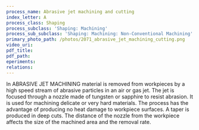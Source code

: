 ```yaml
---
process_name: Abrasive jet machining and cutting
index_letter: A
process_class: Shaping
process_subclass: 'Shaping: Machining'
process_sub_subclass: 'Shaping: Machining: Non-Conventional Machining'
primary_photo_path: /photos/2071_abrasive_jet_machining_cutting.png
video_uri:
pdf_title:
pdf_path:
eperiments:
relations:
---
```


In ABRASIVE JET MACHINING material is removed from workpieces by a high speed stream of abrasive particles in an air or gas jet. The jet is focused through a nozzle made of tungsten or sapphire to resist abrasion. It is used for machining delicate or very hard materials. The process has the advantage of producing no heat damage to workpiece surfaces. A taper is produced in deep cuts. The distance of the nozzle from the workpiece affects the size of the machined area and the removal rate.

